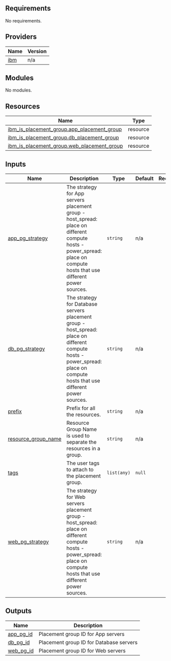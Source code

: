 ## Requirements

No requirements.

## Providers

| Name | Version |
|------|---------|
| <a name="provider_ibm"></a> [ibm](#provider\_ibm) | n/a |

## Modules

No modules.

## Resources

| Name | Type |
|------|------|
| [ibm_is_placement_group.app_placement_group](https://registry.terraform.io/providers/IBM-Cloud/ibm/latest/docs/resources/is_placement_group) | resource |
| [ibm_is_placement_group.db_placement_group](https://registry.terraform.io/providers/IBM-Cloud/ibm/latest/docs/resources/is_placement_group) | resource |
| [ibm_is_placement_group.web_placement_group](https://registry.terraform.io/providers/IBM-Cloud/ibm/latest/docs/resources/is_placement_group) | resource |

## Inputs

| Name | Description | Type | Default | Required |
|------|-------------|------|---------|:--------:|
| <a name="input_app_pg_strategy"></a> [app\_pg\_strategy](#input\_app\_pg\_strategy) | The strategy for App servers placement group - host\_spread: place on different compute hosts - power\_spread: place on compute hosts that use different power sources. | `string` | n/a | yes |
| <a name="input_db_pg_strategy"></a> [db\_pg\_strategy](#input\_db\_pg\_strategy) | The strategy for Database servers placement group - host\_spread: place on different compute hosts - power\_spread: place on compute hosts that use different power sources. | `string` | n/a | yes |
| <a name="input_prefix"></a> [prefix](#input\_prefix) | Prefix for all the resources. | `string` | n/a | yes |
| <a name="input_resource_group_name"></a> [resource\_group\_name](#input\_resource\_group\_name) | Resource Group Name is used to separate the resources in a group. | `string` | n/a | yes |
| <a name="input_tags"></a> [tags](#input\_tags) | The user tags to attach to the placement group. | `list(any)` | `null` | no |
| <a name="input_web_pg_strategy"></a> [web\_pg\_strategy](#input\_web\_pg\_strategy) | The strategy for Web servers placement group - host\_spread: place on different compute hosts - power\_spread: place on compute hosts that use different power sources. | `string` | n/a | yes |

## Outputs

| Name | Description |
|------|-------------|
| <a name="output_app_pg_id"></a> [app\_pg\_id](#output\_app\_pg\_id) | Placement group ID for App servers |
| <a name="output_db_pg_id"></a> [db\_pg\_id](#output\_db\_pg\_id) | Placement group ID for Database servers |
| <a name="output_web_pg_id"></a> [web\_pg\_id](#output\_web\_pg\_id) | Placement group ID for Web servers |
